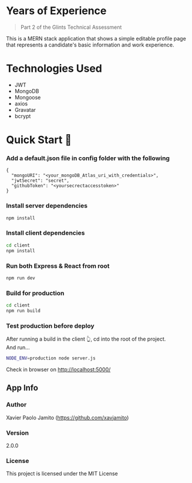 # Years of Experience
> Part 2 of the Glints Technical Assessment

This is a MERN stack application that shows a simple editable profile page that represents a candidate's basic information and work experience.

# Technologies Used
* JWT
* MongoDB
* Mongoose
* axios
* Gravatar
* bcrypt

# Quick Start 🚀

### Add a default.json file in config folder with the following

```
{
  "mongoURI": "<your_mongoDB_Atlas_uri_with_credentials>",
  "jwtSecret": "secret",
  "githubToken": "<yoursecrectaccesstoken>"
}
```

### Install server dependencies

```bash
npm install
```

### Install client dependencies

```bash
cd client
npm install
```

### Run both Express & React from root

```bash
npm run dev
```

### Build for production

```bash
cd client
npm run build
```

### Test production before deploy

After running a build in the client 👆, cd into the root of the project.  
And run...

```bash
NODE_ENV=production node server.js
```

Check in browser on [http://localhost:5000/](http://localhost:5000/)

## App Info

### Author
Xavier Paolo Jamito
(https://github.com/xavjamito)

### Version

2.0.0

### License

This project is licensed under the MIT License
